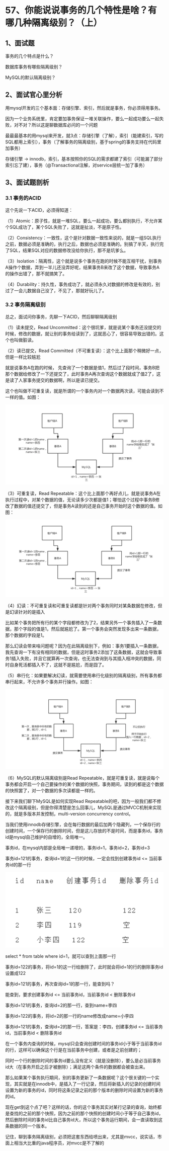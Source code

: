 # 57、你能说说事务的几个特性是啥？有哪几种隔离级别？（上）

## 1、面试题
事务的几个特点是什么？

数据库事务有哪些隔离级别？

MySQL的默认隔离级别？

 
## 2、面试官心里分析
用mysql开发的三个基本面：存储引擎、索引，然后就是事务，你必须得用事务。


因为一个业务系统里，肯定要加事务保证一堆关联操作，要么一起成功要么一起失败，对不对？所以这是聊数据库必问的一个问题

 
最最最基本的用mysql来开发，就3点：存储引擎（了解），索引（能建索引，写的SQL都用上索引），事务（了解事务的隔离级别，基于spring的事务支持在代码里加事务）
 
存储引擎 -> innodb，索引，基本按照你的SQL的需求都建了索引（可能漏了部分索引忘了建），事务（@Transactional注解，对service层统一加了事务）

## 3、面试题剖析
 
### 3.1 事务的ACID
这个先说一下ACID，必须得知道：
 
（1）Atomic：原子性，就是一堆SQL，要么一起成功，要么都别执行，不允许某个SQL成功了，某个SQL失败了，这就是扯淡，不是原子性。
 
（2）Consistency：一致性，这个是针对数据一致性来说的，就是一组SQL执行之前，数据必须是准确的，执行之后，数据也必须是准确的。别搞了半天，执行完了SQL，结果SQL对应的数据修改没给你执行，那不是坑爹么。
 
（3）Isolation：隔离性，这个就是说多个事务在跑的时候不能互相干扰，别事务A操作个数据，弄到一半儿还没弄好呢，结果事务B来改了这个数据，导致事务A的操作出错了，那不就搞笑了。
 
（4）Durability：持久性，事务成功了，就必须永久对数据的修改是有效的，别过了一会儿数据自己没了，不见了，那就好玩儿了。
 
### 3.2 事务隔离级别
总之，面试问你事务，先聊一下ACID，然后聊聊隔离级别

（1）读未提交，Read Uncommitted：这个很坑爹，就是说某个事务还没提交的时候，修改的数据，就让别的事务给读到了，这就恶心了，很容易导致出错的。这个也叫做脏读。
 
（2）读已提交，Read Committed（不可重复读）：这个比上面那个稍微好一点，但是一样比较尴尬



就是说事务A在跑的时候， 先查询了一个数据是值1，然后过了段时间，事务B把那个数据给修改了一下还提交了，此时事务A再次查询这个数据就成了值2了，这是读了人家事务提交的数据啊，所以是读已提交。



这个也叫做不可重复读，就是所谓的一个事务内对一个数据两次读，可能会读到不一样的值。如图：

![不可重复读](images/57/01.png)

（3）可重复读，Read Repeatable：这个比上面那个再好点儿，就是说事务A在执行过程中，对某个数据的值，无论读多少次都是值1；哪怕这个过程中事务B修改了数据的值还提交了，但是事务A读到的还是自己事务开始时这个数据的值。如图：

![可重复读](images/57/02.png)

（4）幻读：不可重复读和可重复读都是针对两个事务同时对某条数据在修改，但是幻读针对的是插入



比如某个事务把所有行的某个字段都修改为了2，结果另外一个事务插入了一条数据，那个字段的值是1，然后就尴尬了。第一个事务会突然发现多出来一条数据，那个数据的字段是1。



那么幻读会带来啥问题呢？因为在此隔离级别下，例如：事务1要插入一条数据，我先查询一下有没有相同的数据，但是这时事务2添加了这条数据，这就会导致事务1插入失败，并且它就算再一次查询，也无法查询到与其插入相冲突的数据，同时自身死活都插入不了，这就不是尴尬，而是囧了。


（5）串行化：如果要解决幻读，就需要使用串行化级别的隔离级别，所有事务都串行起来，不允许多个事务并行操作。如图：

![串行化](images/57/03.png)

（6）MySQL的默认隔离级别是Read Repeatable，就是可重复读，就是说每个事务都会开启一个自己要操作的某个数据的快照，事务期间，读到的都是这个数据的快照罢了，对一个数据的多次读都是一样的。
 
接下来我们聊下MySQL是如何实现Read Repeatable的吧，因为一般我们都不修改这个隔离级别，但是你得清楚是怎么回事儿，MySQL是通过MVCC机制来实现的，就是多版本并发控制，multi-version concurrency control。
 
当我们使用innodb存储引擎，会在每行数据的最后加两个隐藏列，一个保存行的创建时间，一个保存行的删除时间，但是这儿存放的不是时间，而是事务id，事务id是mysql自己维护的自增的，全局唯一。
 
事务id，在mysql内部是全局唯一递增的，事务id=1，事务id=2，事务id=3

事务id=121的事务，查询id=1的这一行的时候，一定会找到创建事务id <= 当前事务id的那一行

![事务id](images/57/04.png)

select * from table where id=1，就可以查到上面那一行

 
事务id=122的事务，将id=1的这一行给删除了，此时就会将id=1的行的删除事务id设置成122
 
事务id=121的事务，再次查询id=1的那一行，能查到吗？



能查到，要求创建事务id <= 当前事务id，当前事务id < 删除事务id

 
事务id=121的事务，查询id=2的那一行，查到name=李四
 
事务id=122的事务，将id=2的那一行的name修改成name=小李四
 
事务id=121的事务，查询id=2的那一行，答案是：李四，创建事务id <= 当前事务id，当前事务id < 删除事务id
 
在一个事务内查询的时候，mysql只会查询创建时间的事务id小于等于当前事务id的行，这样可以确保这个行是在当前事务中创建，或者是之前创建的；



同时一个行的删除时间的事务id要么没有定义（就是没删除），要么是必当前事务id大（在事务开启之后才被删除）；满足这两个条件的数据都会被查出来。

 
那么如果某个事务执行期间，别的事务更新了一条数据呢？这个很关键的一个实现，其实就是在innodb中，是插入了一行记录，然后将新插入的记录的创建时间设置为新的事务的id，同时将这条记录之前的那个版本的删除时间设置为新的事务的id。
 
现在get到这个点了吧？这样的话，你的这个事务其实对某行记录的查询，始终都是查找的之前的那个快照，因为之前的那个快照的创建时间小于等于自己事务id，然后删除时间的事务id比自己事务id大，所以这个事务运行期间，会一直读取到这条数据的同一个版本。
 
记住，聊到事务隔离级别，必须把这套东西给喷出来，尤其是mvcc，说实话，市面上相当大比重的java程序员，对mvcc是不了解的